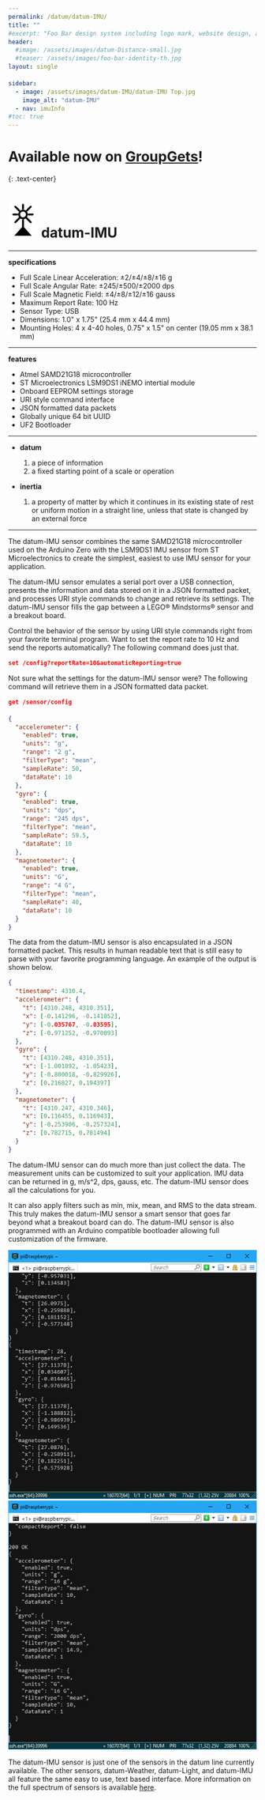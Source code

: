 ```yaml
---
permalink: /datum/datum-IMU/
title: ""
#excerpt: "Foo Bar design system including logo mark, website design, and branding applications."
header:
  #image: /assets/images/datum-Distance-small.jpg
  #teaser: /assets/images/foo-bar-identity-th.jpg
layout: single

sidebar:
  - image: /assets/images/datum-IMU/datum-IMU Top.jpg
    image_alt: "datum-IMU"
  - nav: imuInfo
#toc: true
---
```


# Available now on [GroupGets](https://store.groupgets.com/collections/datum-sensors/products/datum-imu)! 
{: .text-center}

![alt text](/assets/images/datumLogo-small.png) datum-IMU
==  
---

**specifications**

  - Full Scale Linear Acceleration: ±2/±4/±8/±16 g 
  - Full Scale Angular Rate: ±245/±500/±2000 dps
  - Full Scale Magnetic Field: ±4/±8/±12/±16 gauss
  - Maximum Report Rate: 100 Hz
  - Sensor Type: USB
  - Dimensions: 1.0" x 1.75" (25.4 mm x 44.4 mm)
  - Mounting Holes: 4 x 4-40 holes, 0.75" x 1.5" on center (19.05 mm x 38.1 mm)
  
---

**features**
  - Atmel SAMD21G18 microcontroller
  - ST Microelectronics LSM9DS1 iNEMO intertial module
  - Onboard EEPROM settings storage
  - URI style command interface
  - JSON formatted data packets
  - Globally unique 64 bit UUID
  - UF2 Bootloader

---

- **datum**
   1. a piece of information
   1. a fixed starting point of a scale or operation

- **inertia**
   1. a property of matter by which it continues in its existing state of rest or uniform motion in a straight line, unless that state is changed by an external force

---

The datum-IMU sensor combines the same SAMD21G18 microcontroller used on the Arduino Zero with the LSM9DS1 IMU sensor from ST Microelectronics to create the simplest, easiest to use IMU sensor for your application.

The datum-IMU sensor emulates a serial port over a USB connection, presents the information and data stored on it in a JSON formatted packet, and processes URI style commands to change and retrieve its settings. The datum-IMU sensor fills the gap between a LEGO&reg; Mindstorms&reg; sensor and a breakout board.

Control the behavior of the sensor by using URI style commands right from your favorite terminal program.  Want to set the report rate to 10 Hz and send the reports automatically?  The following command does just that.

```json
set /config?reportRate=10&automaticReporting=true
```

Not sure what the settings for the datum-IMU sensor were?  The following command will retrieve them in a JSON formatted data packet.

```json
get /sensor/config

{
  "accelerometer": {
    "enabled": true,
    "units": "g",
    "range": "2 g",
    "filterType": "mean",
    "sampleRate": 50,
    "dataRate": 10
  },
  "gyro": {
    "enabled": true,
    "units": "dps",
    "range": "245 dps",
    "filterType": "mean",
    "sampleRate": 59.5,
    "dataRate": 10
  },
  "magnetometer": {
    "enabled": true,
    "units": "G",
    "range": "4 G",
    "filterType": "mean",
    "sampleRate": 40,
    "dataRate": 10
  }
}

```

The data from the datum-IMU sensor is also encapsulated in a JSON formatted packet.  This results in human readable text that is still easy to parse with your favorite programming language.  An example of the output is shown below.

```json
{
  "timestamp": 4310.4,
  "accelerometer": {
    "t": [4310.248, 4310.351],
    "x": [-0.141296, -0.141052],
    "y": [-0.035767, -0.03595],
    "z": [-0.971252, -0.970093]
  },
  "gyro": {
    "t": [4310.248, 4310.351],
    "x": [-1.001892, -1.05423],
    "y": [-0.800018, -0.829926],
    "z": [0.216827, 0.194397]
  },
  "magnetometer": {
    "t": [4310.247, 4310.346],
    "x": [0.116455, 0.116943],
    "y": [-0.253906, -0.257324],
    "z": [0.782715, 0.781494]
  }
}
```

The datum-IMU sensor can do much more than just collect the data.  The measurement units can be customized to suit your application.  IMU data can be returned in g, m/s^2, dps, gauss, etc.  The datum-IMU sensor does all the calculations for you.

It can also apply filters such as min, mix, mean, and RMS to the data stream.  This truly makes the datum-IMU sensor a smart sensor that goes far beyond what a breakout board can do.  The datum-IMU sensor is also programmed with an Arduino compatible bootloader allowing full customization of the firmware.


![alt text](/assets/images/datum-IMU/datum-IMU-Data1.png)
![alt text](/assets/images/datum-IMU/datum-IMU-Data2.png)

The datum-IMU sensor is just one of the sensors in the datum line currently available.  The other sensors, datum-Weather, datum-Light, and datum-IMU all feature the same easy to use, text based interface.  More information on the full spectrum of sensors is available [here](/datum/).